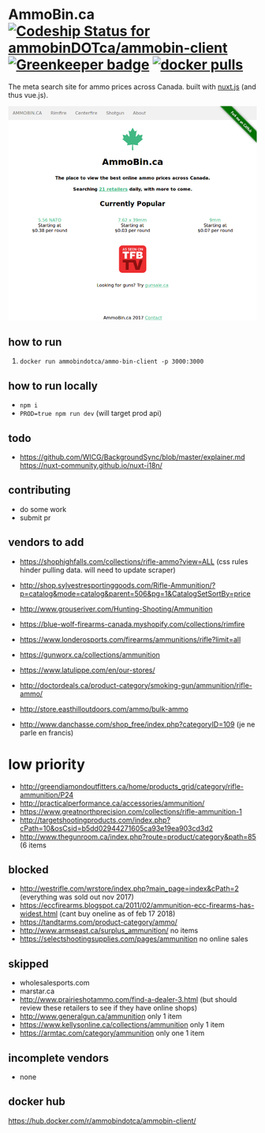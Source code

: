 # AmmoBin.ca [ ![Codeship Status for ammobinDOTca/ammobin-client](https://app.codeship.com/projects/992b88f0-d18a-0135-270c-42cf0d64356b/status?branch=master)](https://app.codeship.com/projects/262429) [![Greenkeeper badge](https://badges.greenkeeper.io/ammobinDOTca/ammobin-client.svg)](https://greenkeeper.io/) [![docker pulls](https://img.shields.io/docker/pulls/ammobindotca/ammobin-client.svg)](https://hub.docker.com/r/ammobindotca/ammobin-client 'DockerHub')

The meta search site for ammo prices across Canada. built with [nuxt.js](https://nuxtjs.org) (and thus vue.js).

![Screenshot-2017-9-27 The place to view the best online ammo prices across Canada.png](https://raw.githubusercontent.com/ammobinDOTca/ammobin-client/master/Screenshot-2017-9-27%20The%20place%20to%20view%20the%20best%20online%20ammo%20prices%20across%20Canada%20.png)

## how to run

1.  `docker run ammobindotca/ammo-bin-client -p 3000:3000`

## how to run locally

- `npm i`
- `PROD=true npm run dev` (will target prod api)

## todo

- https://github.com/WICG/BackgroundSync/blob/master/explainer.md
https://nuxt-community.github.io/nuxt-i18n/

## contributing

- do some work
- submit pr

## vendors to add


- https://shophighfalls.com/collections/rifle-ammo?view=ALL (css rules hinder pulling data. will need to update scraper)
- http://shop.sylvestresportinggoods.com/Rifle-Ammunition/?p=catalog&mode=catalog&parent=506&pg=1&CatalogSetSortBy=price

- http://www.grouseriver.com/Hunting-Shooting/Ammunition
- https://blue-wolf-firearms-canada.myshopify.com/collections/rimfire
- https://www.londerosports.com/firearms/ammunitions/rifle?limit=all
- https://gunworx.ca/collections/ammunition
- https://www.latulippe.com/en/our-stores/
- http://doctordeals.ca/product-category/smoking-gun/ammunition/rifle-ammo/
- http://store.easthilloutdoors.com/ammo/bulk-ammo



- http://www.danchasse.com/shop_free/index.php?categoryID=109 (je ne parle en francis)

# low priority

- http://greendiamondoutfitters.ca/home/products_grid/category/rifle-ammunition/P24
- http://practicalperformance.ca/accessories/ammunition/
- https://www.greatnorthprecision.com/collections/rifle-ammunition-1
- http://targetshootingproducts.com/index.php?cPath=10&osCsid=b5dd02944271605ca93e19ea903cd3d2
- http://www.thegunroom.ca/index.php?route=product/category&path=85 (6 items

## blocked

- http://westrifle.com/wrstore/index.php?main_page=index&cPath=2 (everything was sold out nov 2017)
- https://eccfirearms.blogspot.ca/2011/02/ammunition-ecc-firearms-has-widest.html (cant buy oneline as of feb 17 2018)
- https://tandtarms.com/product-category/ammo/
- http://www.armseast.ca/surplus_ammunition/ no items
- https://selectshootingsupplies.com/pages/ammunition no online sales

## skipped

- wholesalesports.com
- marstar.ca
- http://www.prairieshotammo.com/find-a-dealer-3.html (but should review these retailers to see if they have online shops)
- http://www.generalgun.ca/ammunition only 1 item
- https://www.kellysonline.ca/collections/ammunition only 1 item
- https://armtac.com/category/ammunition only one 1 item

## incomplete vendors

- none

## docker hub

https://hub.docker.com/r/ammobindotca/ammobin-client/
